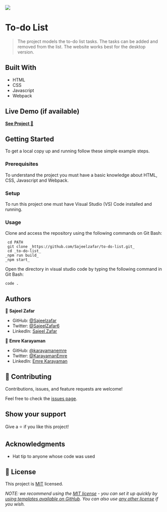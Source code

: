 ![](https://img.shields.io/badge/Microverse-blueviolet)

# To-do List

> The project models the to-do list tasks. The tasks can be added and removed from the list. The website works best for the desktop version.

## Built With

- HTML
- CSS
- Javascript
- Webpack
  
## Live Demo (if available)

[**See Project 🚀**](https://sajeelzafar.github.io/to-do-list/dist/)

## Getting Started

To get a local copy up and running follow these simple example steps.

### Prerequisites

To understand the project you must have a basic knowledge about HTML, CSS, Javascript and Webpack.

### Setup

To run this project one must have Visual Studio (VS) Code installed and running.

### Usage

Clone and access the repository using the following commands on Git Bash:

  ```
   cd PATH 
   git clone _https://github.com/Sajeelzafar/to-do-list.git_
   cd _to-do-list_
  _npm run build_
  _npm start_ 
  ```

Open the directory in visual studio code by typing the following command in Git Bash:

 ```
 code .
  ```

## Authors

👤 **Sajeel Zafar**

- GitHub: [@Sajeelzafar](https://github.com/Sajeelzafar)
- Twitter: [@SajeelZafar6](https://twitter.com/SajeelZafar6)
- LinkedIn: [Sajeel Zafar](https://www.linkedin.com/in/sajeelzafar/)

👤 **Emre Karayaman**

- GitHub: [@karayamanemre](https://github.com/karayamanemre)
- Twitter: [@KarayamanEmre](https://twitter.com/KarayamanEmre)
- LinkedIn: [Emre Karayaman](https://www.linkedin.com/in/emre-karayaman-a7b45b243/)


## 🤝 Contributing

Contributions, issues, and feature requests are welcome!

Feel free to check the [issues page](../../issues/).

## Show your support

Give a ⭐️ if you like this project!

## Acknowledgments

- Hat tip to anyone whose code was used

## 📝 License

This project is [MIT](./LICENSE) licensed.

_NOTE: we recommend using the [MIT license](https://choosealicense.com/licenses/mit/) - you can set it up quickly by [using templates available on GitHub](https://docs.github.com/en/communities/setting-up-your-project-for-healthy-contributions/adding-a-license-to-a-repository). You can also use [any other license](https://choosealicense.com/licenses/) if you wish._
